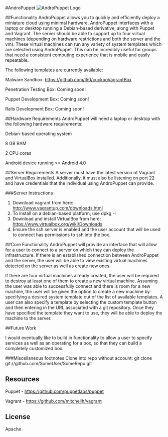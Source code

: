 #AndroPuppet
![AndroPuppet Logo](https://github.com/l50/AndroPuppet/blob/master/images/AndroCloud.png "AndroPuppet Logo")

##Functionality
AndroPuppet allows you to quickly and efficiently deploy a miniature cloud using minimal hardware. AndroPuppet interfaces with a laptop or desktop running a Debian-based derivative, along with Puppet and Vagrant. The server should be able to support up to four virtual machines (depending on hardware restrictions and both the server and the vm). These virtual machines can run any variety of system templates which are selected using AndroPuppet. This can be incredibly useful for groups that need a consistent computing experience that is mobile and easily repeatable.

The following templates are currently available:

Malware Sandbox: https://github.com/l50/cuckooVagrantBox

Penetration Testing Box: Coming soon!

Puppet Development Box: Coming soon!

Rails Development Box: Coming soon!

##Hardware Requirements
AndroPuppet will need a laptop or desktop with the following hardware requirements:

Debian-based operating system

8 GB RAM

2 CPU cores

Android device running >= Android 4.0

##Server Requirements
A server must have the latest version of Vagrant and VirtualBox installed. Additionally, it must also be listening on port 22 and have credentials that the individual using AndroPuppet can provide.

###Server Instructions
1. Download vagrant from here: http://www.vagrantup.com/downloads.html
2. To install on a debian-based platform, use dpkg -i
3. Download and install VirtualBox from here: https://www.virtualbox.org/wiki/Downloads
4. Ensure the ssh server is enabled and the user account that will be used to connect has permissions to ssh into the box.

##Core Functionality
AndroPuppet will provide an interface that will allow for a user to connect to a server on which they can deploy the infrastructure. If there is an established connection between AndroPuppet and the server, the user will be able to view existing virtual machines detected on the server as well as create new ones.

If there are four virtual machines already created, the user will be required to destroy at least one of them to create a new virtual machine. Assuming the user was able to successfully connect and there is room for a new machine, the user will be given the option to create a new machine by specifying a desired system template out of the list of available templates. A user can also specify a template by selecting the custom template button and then entering in the URL associated with a git repository. Once they have specified the template they want to use, they will be able to deploy the machine to the server. 

##Future Work

I would eventually like to build in functionality to allow a user to specify services as well as an operating for a box, so that they can build a completely customized box. 

###Miscellaneous footnotes
Clone into repo without account: git clone git://github.com/SomeUser/SomeRepo.git

Resources
---

Puppet - https://github.com/puppetlabs/puppet

Vagrant - https://github.com/mitchellh/vagrant

License
----

Apache


